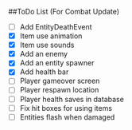 ##ToDo List (For Combat Update)

- [ ] Add EntityDeathEvent
- [x] Item use animation
- [x] Item use sounds
- [x] Add an enemy
- [x] Add an entity spawner
- [x] Add health bar
- [ ] Player gameover screen
- [ ] Player respawn location
- [ ] Player health saves in database
- [ ] Fix hit boxes for using items
- [ ] Entities flash when damaged

